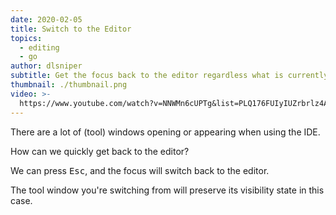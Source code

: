 ```yaml
---
date: 2020-02-05
title: Switch to the Editor
topics:
  - editing
  - go
author: dlsniper
subtitle: Get the focus back to the editor regardless what is currently focused.
thumbnail: ./thumbnail.png
video: >-
  https://www.youtube.com/watch?v=NNWMn6cUPTg&list=PLQ176FUIyIUZrbrlz4AY1V8VzBJKZyVlW&index=141
---
```


There are a lot of (tool) windows opening or appearing when using the IDE.

How can we quickly get back to the editor?

We can press <kbd>Esc</kbd>, and the focus will switch back to the editor.

The tool window you're switching from will preserve its visibility state in this case.
